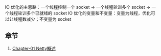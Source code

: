 IO 优化的主思路：一个线程控制一个 socket -> 一个线程轮训多个 socket -> 一个线程轮训多个已就绪的 socket
IO 优化的变量和不变量：变量为线程，优化可以让线程数减少；不变量为 socket

## 章节

1. [Chapter-01 Netty概述](/Chapter01.md)
